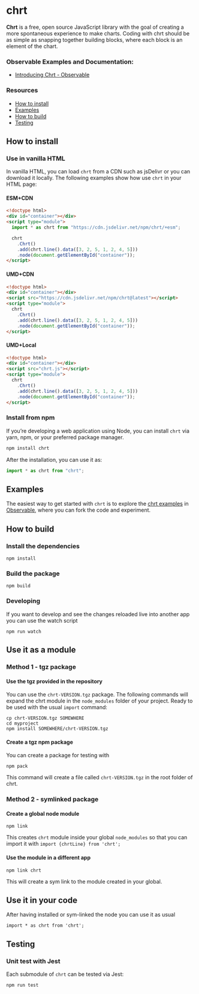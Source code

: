 # chrt

**Chrt** is a free, open source JavaScript library with the goal of creating a more spontaneous experience to make charts. Coding with chrt should be as simple as snapping together building blocks, where each block is an element of the chart.

### Observable Examples and Documentation:

- [Introducing Chrt - Observable](https://observablehq.com/@chrt/introducing-chrt?collection=@chrt/chrt)

### Resources

- [How to install](#how-to-install)
- [Examples](#examples)
- [How to build](#how-to-build)
- [Testing](#testing)

## How to install

### Use in vanilla HTML

In vanilla HTML, you can load `chrt` from a CDN such as jsDelivr or you can download it locally. The following examples show how use `chrt` in your HTML page:

#### ESM+CDN

```html
<!doctype html>
<div id="container"></div>
<script type="module">
  import * as chrt from "https://cdn.jsdelivr.net/npm/chrt/+esm";

  chrt
    .Chrt()
    .add(chrt.line().data([3, 2, 5, 1, 2, 4, 5]))
    .node(document.getElementById("container"));
</script>
```

#### UMD+CDN

```html
<!doctype html>
<div id="container"></div>
<script src="https://cdn.jsdelivr.net/npm/chrt@latest"></script>
<script type="module">
  chrt
    .Chrt()
    .add(chrt.line().data([3, 2, 5, 1, 2, 4, 5]))
    .node(document.getElementById("container"));
</script>
```

#### UMD+Local

```html
<!doctype html>
<div id="container"></div>
<script src="chrt.js"></script>
<script type="module">
  chrt
    .Chrt()
    .add(chrt.line().data([3, 2, 5, 1, 2, 4, 5]))
    .node(document.getElementById("container"));
</script>
```

### Install from npm

If you’re developing a web application using Node, you can install `chrt` via yarn, npm, or your preferred package manager.

```bash
npm install chrt
```

After the installation, you can use it as:

```javascript
import * as chrt from "chrt";
```

## Examples

The easiest way to get started with `chrt` is to explore the [chrt examples](https://observablehq.com/collection/@chrt/chrt) in [Observable](https://observablehq.com/@chrt), where you can fork the code and experiment.

## How to build

### Install the dependencies

```
npm install
```

### Build the package

```
npm build
```

### Developing

If you want to develop and see the changes reloaded live into another app you can use the watch script

```
npm run watch
```

## Use it as a module

### Method 1 - tgz package

#### Use the tgz provided in the repository

You can use the `chrt-VERSION.tgz` package. The following commands will expand the chrt module in the `node_modules` folder of your project. Ready to be used with the usual `import` command:

```
cp chrt-VERSION.tgz SOMEWHERE
cd myproject
npm install SOMEWHERE/chrt-VERSION.tgz
```

#### Create a tgz npm package

You can create a package for testing with

```
npm pack
```

This command will create a file called `chrt-VERSION.tgz` in the root folder of chrt.

### Method 2 - symlinked package

#### Create a global node module

```
npm link
```

This creates `chrt` module inside your global `node_modules` so that you can import it with `import {chrtLine} from 'chrt';`

#### Use the module in a different app

```
npm link chrt
```

This will create a sym link to the module created in your global.

## Use it in your code

After having installed or sym-linked the node you can use it as usual

```
import * as chrt from 'chrt';
```

## Testing

### Unit test with Jest

Each submodule of `chrt` can be tested via Jest:

```
npm run test
```
